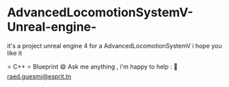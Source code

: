 # AdvancedLocomotionSystemV-Unreal-engine-
it's a project unreal engine 4 for a AdvancedLocomotionSystemV 
i hope you like it 

⭐ C++ 
⭐ Blueprint
😄 Ask me anything , i'm happy to help : 💌 raed.guesmi@esprit.tn
